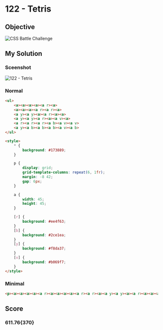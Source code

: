 # 122 - Tetris

## Objective

![CSS Battle Challenge](https://cssbattle.dev/targets/122.png)

## My Solution

### Sceenshot
![122 - Tetris](https://i.imgur.com/4k32s0R.jpeg)

### Normal

```html
<ul>
	<a><a><a><a><a r><a>
	<a><a><a><a r><a r><a>
	<a y><a y><a><a r><a><a>
	<a y><a y><a r><a><a v><a>
	<a r><a r><a r><a b><a v><a v>
	<a y><a b><a b><a b><a v><a b>
</ul>

<style>
	* {
		background: #173889;
	}

	p {
		display: grid;
		grid-template-columns: repeat(6, 1fr);
		margin: -8 42;
		gap: 6px;
	}

	a {
		width: 45;
		height: 45;
	}

	[r] {
		background: #ee4f63;
	}
	[b] {
		background: #2ce1ea;
	}
	[y] {
		background: #f8da37;
	}
	[v] {
		background: #b069f7;
	}
</style>
```

### Minimal

```html
<p><a><a><a><a><a r><a><a><a><a><a r><a r><a><a y><a y><a><a r><a><a><a y><a y><a r><a><a v><a><a r><a r><a r><a b><a v><a v><a y><a b><a b><a b><a v><a b><style>*{background:#173889;p{display:grid;grid-template-columns:repeat(6,1fr);margin:-8 42;gap:6px;}a{width:45;height:45;}[r]{background:#EE4F63;}[b]{background:#2CE1EA}[y]{background:#F8DA37}[v]{background:#B069F7
```

## Score

### 611.76{370}
